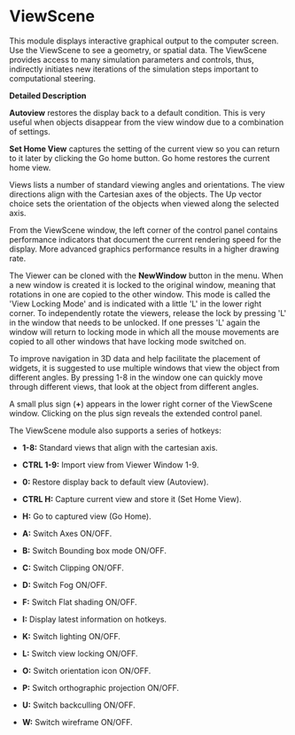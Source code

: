 # ViewScene

This module displays interactive graphical output to the computer screen. Use the ViewScene to see a geometry, or spatial data. The ViewScene provides access to many simulation parameters and controls, thus, indirectly initiates new iterations of the simulation steps important to computational steering.

**Detailed Description**

**Autoview** restores the display back to a default condition. This is very useful when objects disappear from the view window due to a combination of settings.

**Set Home View** captures the setting of the current view so you can return to it later by clicking the Go home button. Go home restores the current home view.

Views lists a number of standard viewing angles and orientations. The view directions align with the Cartesian axes of the objects. The Up vector choice sets the orientation of the objects when viewed along the selected axis.

From the ViewScene window, the left corner of the control panel contains performance indicators that document the current rendering speed for the display. More advanced graphics performance results in a higher drawing rate.

The Viewer can be cloned with the **NewWindow** button in the menu. When a new window is created it is locked to the original window, meaning that rotations in one are copied to the other window. This mode is called the 'View Locking Mode' and is indicated with a little 'L' in the lower right corner. To independently rotate the viewers, release the lock by pressing 'L' in the window that needs to be unlocked. If one presses 'L' again the window will return to locking mode in which all the mouse movements are copied to all other windows that have locking mode switched on.

To improve navigation in 3D data and help facilitate the placement of widgets, it is suggested to use multiple windows that view the object from different angles. By pressing 1-8 in the window one can quickly move through different views, that look at the object from different angles.

A small plus sign (**+**) appears in the lower right corner of the ViewScene window. Clicking on the plus sign reveals the extended control panel.

The ViewScene module also supports a series of hotkeys:

  * **1-8:** Standard views that align with the cartesian axis.

  * **CTRL 1-9:** Import view from Viewer Window 1-9.

  * **0:** Restore display back to default view (Autoview).

  * **CTRL H:** Capture current view and store it (Set Home View).

  * **H:** Go to captured view (Go Home).

  * **A:** Switch Axes ON/OFF.

  * **B:** Switch Bounding box mode ON/OFF.

  * **C:** Switch Clipping ON/OFF.

  * **D:** Switch Fog ON/OFF.

  * **F:** Switch Flat shading ON/OFF.

  * **I:** Display latest information on hotkeys.

  * **K:** Switch lighting ON/OFF.

  * **L:** Switch view locking ON/OFF.

  * **O:** Switch orientation icon ON/OFF.

  * **P:** Switch orthographic projection ON/OFF.

  * **U:** Switch backculling ON/OFF.

  * **W:** Switch wireframe ON/OFF.
